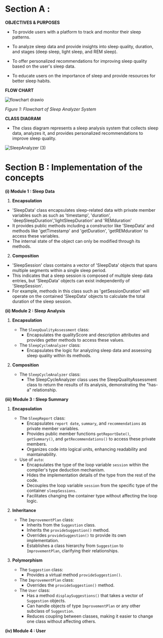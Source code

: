 # Section A : 
**OBJECTIVES & PURPOSES**
- To provide users with a platform to track and monitor their sleep patterns.

- To analyze sleep data and provide insights into sleep quality, duration, and stages (deep sleep, light sleep, and REM sleep).

- To offer personalized recommendations for improving sleep quality based on the user's sleep data.

- To educate users on the importance of sleep and provide resources for better sleep habits.


**FLOW CHART**

![flowchart drawio](https://github.com/jjn7702/SECJ1023-PT2/assets/102563828/bba9a30c-5f96-4c12-be59-cd19195b1144) <br>

*Figure 1: Flowchart of Sleep Analyzer System* <br>

**CLASS DIAGRAM**
- The class diagram represents a sleep analysis system that collects sleep data, analyzes it, and provides personalized recommendations to improve sleep quality. 

![SleepAnalyzer (3)](https://github.com/jjn7702/SECJ1023-PT2/assets/148436857/e965494f-45d2-4b4a-88b6-86d70c42b4f2)



# Section B : Implementation of the concepts
**(i) Module 1 : Sleep Data**

1. **Encapsulation**  
- 'SleepData' class encapsulates sleep-related data with private member variables such as such as 'timestamp', 'duration', 'deepSleepDuration','lightSleepDuration' and 'REMduration' 
- It provides public methods including a constructor like 'SleepData' and methods like 'getTimestamp' and 'getDuration', 'getREMduration' to access these variables.
- The internal state of the object can only be modified through its methods.  

2. **Composition** 
- 'SleepSession' class contains a vector of 'SleepData' objects that spans multiple segments within a single sleep period.
- This indicates that a sleep session is composed of multiple sleep data entries, but 'SleepData' objects can exist independently of 'SleepSession'.
- For example, methods in this class such as 'getSessionDuration' will operate on the contained 'SleepData' objects to calculate the total duration of the sleep session.

**(ii) Module 2 : Sleep Analysis**
1. **Encapsulation**
   - The `SleepQualityAssessment` class:
      - Encapsulates the qualityScore and description attributes and provides getter methods to access these values.
   - The `SleepCycleAnalyzer` class:
      - Encapsulates the logic for analyzing sleep data and assessing sleep quality within its methods.
    
2. **Composition**
   - The `SleepCycleAnalyzer` class:
      - The SleepCycleAnalyzer class uses the SleepQualityAssessment class to return the results of its analysis, demonstrating the "has-a" relationship.

**(iii) Module 3 : Sleep Summary**
1. **Encapsulation**
   - The `SleepReport` class:
     - Encapsulates `report date`, `summary`, and `recommendations` as private member variables.
     - Provides public member functions `getReportDate()`, `getSummary()`, and `getRecommendations()` to access these private members.
     - Organizes code into logical units, enhancing readability and maintainability.
   - Use of `auto`:
     - Encapsulates the type of the loop variable `session` within the compiler's type deduction mechanism.
     - Hides the implementation details of the type from the rest of the code.
     - Decouples the loop variable `session` from the specific type of the container `sleepSessions`.
     - Facilitates changing the container type without affecting the loop logic.

2. **Inheritance**
   - The `ImprovementPlan` class:
     - Inherits from the `Suggestion` class.
     - Inherits the `provideSuggestion()` method.
     - Overrides `provideSuggestion()` to provide its own implementation.
     - Establishes a class hierarchy from `Suggestion` to `ImprovementPlan`, clarifying their relationships.

3. **Polymorphism**
   - The `Suggestion` class:
     - Provides a virtual method `provideSuggestion()`.
   - The `ImprovementPlan` class:
     - Overrides the `provideSuggestion()` method.
   - The `User` class:
     - Has a method `displaySuggestions()` that takes a vector of `Suggestion` objects.
     - Can handle objects of type `ImprovementPlan` or any other subclass of `Suggestion`.
     - Reduces coupling between classes, making it easier to change one class without affecting others.
     
**(iv) Module 4 : User**




